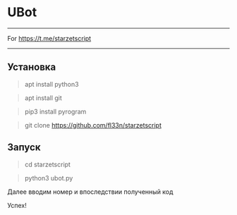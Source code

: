 # UBot
____
For https://t.me/starzetscript
____

## Установка
> apt install python3

> apt install git

> pip3 install pyrogram

> git clone https://github.com/fl33n/starzetscript

## Запуск

> cd starzetscript

> python3 ubot.py

Далее вводим номер и впоследствии полученный код

Успех!

